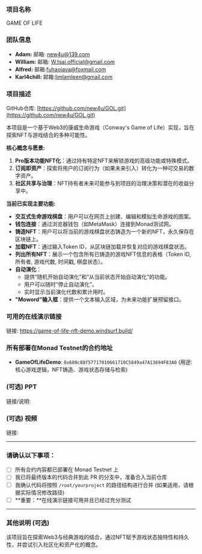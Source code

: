 ### 项目名称
GAME OF LIFE

### 团队信息
- **Adam:** 邮箱: new4u@139.com
- **William:** 邮箱: W.tsai.official@gmail.com
- **Alfred:** 邮箱:fuhaojava@foxmail.com
- **Karl4chill:** 邮箱:limlamleen@gmail.com

### 项目描述
GitHub仓库: [https://github.com/new4u/GOL.git](https://github.com/new4u/GOL.git)

本项目是一个基于Web3的康威生命游戏（Conway's Game of Life）实现，旨在探索NFT与游戏结合的多种可能性。

**核心概念与愿景:**
1.  **Pro版本功能NFT化**：通过持有特定NFT来解锁游戏的高级功能或特殊模式。
2.  **订阅即资产**：探索将用户的订阅行为（如果未来引入）转化为一种可交易的数字资产。
3.  **社区共享与治理**：NFT持有者未来可能参与到项目的治理决策和潜在的收益分享中。

**当前已实现主要功能:**
*   **交互式生命游戏棋盘**：用户可以在网页上创建、编辑和模拟生命游戏的图案。
*   **钱包连接**：通过浏览器钱包（如MetaMask）连接到Monad测试网。
*   **铸造NFT**：用户可以将当前的游戏棋盘状态铸造为一个新的NFT，永久保存在区块链上。
*   **加载NFT**：通过输入Token ID，从区块链加载并恢复对应的游戏棋盘状态。
*   **列出所有NFT**：展示一个包含所有已铸造的游戏NFT信息的表格（Token ID, 所有者, 游戏代数, 时间戳, 棋盘状态）。
*   **自动演化**：
    *   提供“随机开始自动演化”和“从当前状态开始自动演化”的功能。
    *   用户可以随时“停止自动演化”。
    *   实时显示当前演化代数和累计用时。
*   **"Moword"输入框**：提供一个文本输入区域，为未来功能扩展预留接口。

### 可用的在线演示链接
链接: https://game-of-life-nft-demo.windsurf.build/

### 所有部署在Monad Testnet的合约地址
- **GameOfLifeDemo**: `0x680c88f57717010661710C5849a47A13694F83A0` (用途: 核心游戏逻辑，NFT铸造、游戏状态存储与检索)

### (可选) PPT
链接/说明:

### (可选) 视频
链接:

---

### 请确认以下事项：

- [ ] 所有合约内容都已部署在 Monad Testnet 上
- [ ] 我已将最终版本的代码合并到此 PR 的分支中，准备合入当前仓库
- [ ] 我确认代码将按照 `/root/yourproject` 的路径结构进行合并 (如果适用，请根据实际情况修改路径)
- [ ] **重要：**在线演示链接可用并且已经过充分测试

---

### 其他说明 (可选)
该项目旨在探索Web3与经典游戏的结合，通过NFT赋予游戏状态独特性和持久性，并尝试引入社区化和资产化的概念。